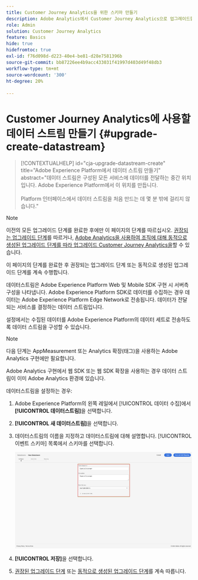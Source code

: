 ```yaml
---
title: Customer Journey Analytics을 위한 스키마 만들기
description: Adobe Analytics에서 Customer Journey Analytics으로 업그레이드할 때 권장되는 경로에 대해 알아봅니다.
role: Admin
solution: Customer Journey Analytics
feature: Basics
hide: true
hidefromtoc: true
exl-id: f76d098d-d223-40e4-be81-d28e7581396b
source-git-commit: bb87226ee4b9acc433031f41997d403d49f48db3
workflow-type: tm+mt
source-wordcount: '300'
ht-degree: 20%

---
```


# Customer Journey Analytics에 사용할 데이터 스트림 만들기 {#upgrade-create-datastream}

<!-- markdownlint-disable MD034 -->

>[!CONTEXTUALHELP]
>id="cja-upgrade-datastream-create"
>title="Adobe Experience Platform에서 데이터 스트림 만들기"
>abstract="데이터 스트림은 구성된 모든 서비스에 데이터를 전달하는 중간 위치입니다. Adobe Experience Platform에서 이 위치를 만듭니다.<br><br>Platform 인터페이스에서 데이터 스트림을 처음 만드는 데 몇 분 밖에 걸리지 않습니다."

<!-- markdownlint-enable MD034 -->

>[!NOTE]
> 
>이전의 모든 업그레이드 단계를 완료한 후에만 이 페이지의 단계를 따르십시오. [권장되는 업그레이드 단계](/help/getting-started/cja-upgrade/cja-upgrade-recommendations.md#recommended-upgrade-steps-for-most-organizations)를 따르거나, [Adobe Analytics을 사용하여 조직에 대해 동적으로 생성된 업그레이드 단계를 따라 업그레이드 Customer Journey Analytics을](https://gigazelle.github.io/cja-ttv/)할 수 있습니다.
>
>이 페이지의 단계를 완료한 후 권장되는 업그레이드 단계 또는 동적으로 생성된 업그레이드 단계를 계속 수행합니다.

<!-- Should we single source this instead of duplicate it? The following steps were copied from: /help/data-ingestion/aepwebsdk.md-->

데이터스트림은 Adobe Experience Platform Web 및 Mobile SDK 구현 시 서버측 구성을 나타냅니다. Adobe Experience Platform SDK로 데이터를 수집하는 경우 데이터는 Adobe Experience Platform Edge Network로 전송됩니다. 데이터가 전달되는 서비스를 결정하는 데이터 스트림입니다.

설정에서는 수집된 데이터를 Adobe Experience Platform의 데이터 세트로 전송하도록 데이터 스트림을 구성할 수 있습니다.

>[!NOTE]
>
>다음 단계는 AppMeasurement 또는 Analytics 확장(태그)을 사용하는 Adobe Analytics 구현에만 필요합니다.
>
>Adobe Analytics 구현에서 웹 SDK 또는 웹 SDK 확장을 사용하는 경우 데이터 스트림이 이미 Adobe Analytics 환경에 있습니다.

데이터스트림을 설정하는 경우:

1. Adobe Experience Platform의 왼쪽 레일에서 [!UICONTROL 데이터 수집]에서 **[!UICONTROL 데이터스트림]**&#x200B;을 선택합니다.

1. **[!UICONTROL 새 데이터스트림]**&#x200B;을 선택합니다.

1. 데이터스트림의 이름을 지정하고 데이터스트림에 대해 설명합니다. [!UICONTROL 이벤트 스키마] 목록에서 스키마를 선택합니다.

   ![새 데이터스트림](assets/new-datastream.png)

1. **[!UICONTROL 저장]**&#x200B;을 선택합니다.

1. [권장된 업그레이드 단계](/help/getting-started/cja-upgrade/cja-upgrade-recommendations.md#recommended-upgrade-steps-for-most-organizations) 또는 [동적으로 생성된 업그레이드 단계](https://gigazelle.github.io/cja-ttv/)를 계속 따릅니다.
